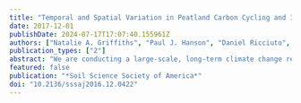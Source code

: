 ```yaml
---
title: "Temporal and Spatial Variation in Peatland Carbon Cycling and Implications for Interpreting Responses of an Ecosystem-Scale Warming Experiment"
date: 2017-12-01
publishDate: 2024-07-17T17:07:40.155961Z
authors: ["Natalie A. Griffiths", "Paul J. Hanson", "Daniel Ricciuto", "Colleen M. Iversen", "Anna M. Jensen", "Avni Malhotra", "Karis J. McFarlane", "Richard, J. Norby", "Khachik Sargsyan", "Stephen D. Sebestyen", "Xiaoying Shi", "Anthony, P. Walker", "Eric J. Ward", "Jeffrey M. Warren", "David J. Weston"]
publication_types: ["2"]
abstract: "We are conducting a large-scale, long-term climate change response experiment in an ombrotrophic peat bog in Minnesota to evaluate the effects of warming and elevated CO2 on ecosystem processes using empirical and modeling approaches. To better frame future assessments of peatland responses to climate change, we characterized and compared spatial vs. temporal variation in measured C cycle processes and their environmental drivers. We also conducted a sensitivity analysis of a peatland C model to identify how variation in ecosystem parameters contributes to model prediction uncertainty. High spatial variability in C cycle processes resulted in the inability to determine if the bog was a C source or sink, as the 95% confidence interval ranged from a source of 50 g C m^–2 yr^–1 to a sink of 67 g C m^–2 yr^–1. Model sensitivity analysis also identified that spatial variation in tree and shrub photosynthesis, allocation characteristics, and maintenance respiration all contributed to large variations in the pretreatment estimates of net C balance. Variation in ecosystem processes can be more thoroughly characterized if more measurements are collected for parameters that are highly variable over space and time, and especially if those measurements encompass environmental gradients that may be driving the spatial and temporal variation (e.g., hummock vs. hollow microtopographies, and wet vs. dry years). Together, the coupled modeling and empirical approaches indicate that variability in C cycle processes and their drivers must be taken into account when interpreting the significance of experimental warming and elevated CO2 treatments."
featured: false
publication: "*Soil Science Society of America*"
doi: "10.2136/sssaj2016.12.0422"
---
```


